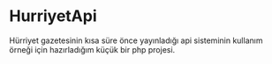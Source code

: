 # HurriyetApi
Hürriyet gazetesinin kısa süre önce yayınladığı api sisteminin kullanım örneği için hazırladığım küçük bir php projesi.
